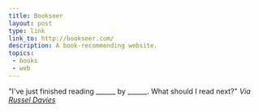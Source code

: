 ```yaml
---
title: Bookseer
layout: post
type: link
link_to: http://bookseer.com/
description: A book-recommending website.
topics:
 - books
 - web
---
```

"I've just finished reading ______ by ______. What should I read next?" _Via [Russel Davies](http://russelldavies.typepad.com/planning/2009/06/he-sees-hes-a-seer.html)_